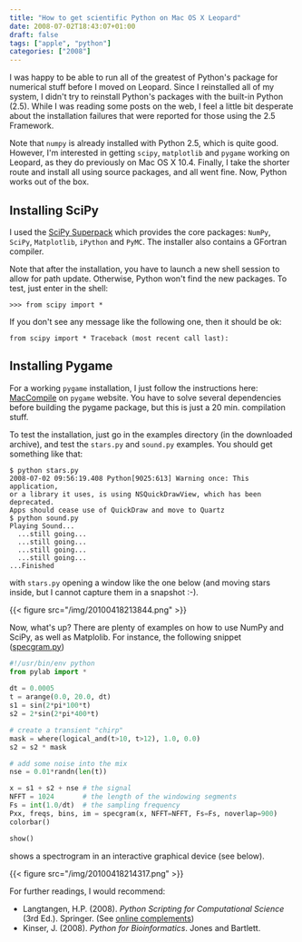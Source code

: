 ```yaml
---
title: "How to get scientific Python on Mac OS X Leopard"
date: 2008-07-02T18:43:07+01:00
draft: false
tags: ["apple", "python"]
categories: ["2008"]
---
```


I was happy to be able to run all of the greatest of Python's package for numerical stuff before I moved on Leopard. Since I reinstalled all of my system, I didn't try to reinstall Python's packages with the built-in Python (2.5). While I was reading some posts on the web, I feel a little bit desperate about the installation failures that were reported for those using the 2.5 Framework.

Note that `numpy` is already installed with Python 2.5, which is quite good. However, I'm interested in getting `scipy`, `matplotlib` and `pygame` working on Leopard, as they do previously on Mac OS X 10.4. Finally, I take the shorter route and install all using source packages, and all went fine. Now, Python works out of the box.

## Installing SciPy

I used the [SciPy Superpack][SciPy Superpack] which provides the core packages: `NumPy`, `SciPy`, `Matplotlib`, `iPython` and `PyMC`. The installer also contains a GFortran compiler.

Note that after the installation, you have to launch a new shell session to allow for path update. Otherwise, Python won't find the new packages. To test, just enter in the shell:

```
>>> from scipy import *
```

If you don't see any message like the following one, then it should be ok:

```
from scipy import * Traceback (most recent call last):
```

## Installing Pygame

For a working `pygame` installation, I just follow the instructions here:
[MacCompile][MacCompile] on `pygame` website. You have to solve several dependencies
before building the pygame package, but this is just a 20 min. compilation
stuff.

To test the installation, just go in the examples directory (in the downloaded
archive), and test the `stars.py` and `sound.py` examples. You should get
something like that:

```
$ python stars.py
2008-07-02 09:56:19.408 Python[9025:613] Warning once: This application, 
or a library it uses, is using NSQuickDrawView, which has been deprecated.
Apps should cease use of QuickDraw and move to Quartz
$ python sound.py
Playing Sound...
  ...still going...
  ...still going...
  ...still going...
  ...still going...
...Finished
```

with `stars.py` opening a window like the one below (and moving stars inside,
but I cannot capture them in a snapshot :-).

{{< figure src="/img/20100418213844.png" >}}
	
Now, what's up? There are plenty of examples on how to use NumPy and SciPy, as
well as Matplolib. For instance, the following snippet ([specgram.py][specgram.py])

``` python
#!/usr/bin/env python
from pylab import *
  
dt = 0.0005
t = arange(0.0, 20.0, dt)
s1 = sin(2*pi*100*t)
s2 = 2*sin(2*pi*400*t)

# create a transient "chirp"
mask = where(logical_and(t>10, t>12), 1.0, 0.0)
s2 = s2 * mask

# add some noise into the mix
nse = 0.01*randn(len(t))

x = s1 + s2 + nse # the signal
NFFT = 1024       # the length of the windowing segments
Fs = int(1.0/dt)  # the sampling frequency
Pxx, freqs, bins, im = specgram(x, NFFT=NFFT, Fs=Fs, noverlap=900)
colorbar()

show()
```

shows a spectrogram in an interactive graphical device (see below).

{{< figure src="/img/20100418214317.png" >}}

For further readings, I would recommend:

- Langtangen, H.P. (2008). *Python Scripting for Computational Science* (3rd Ed.). Springer. (See [online complements][online complements])
- Kinser, J. (2008). *Python for Bioinformatics*. Jones and Bartlett.
	
[SciPy Superpack]: http://macinscience.org/?page_id=6
[MacCompile]: http://pygame.org/wiki/MacCompile
[specgram.py]: /pub/specgram.py
[online complements]: http://folk.uio.no/hpl/scripting/